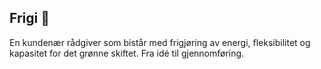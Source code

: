 ## Frigi 👋

En kundenær rådgiver som bistår med frigjøring av energi, fleksibilitet og kapasitet for det grønne skiftet. Fra idé til gjennomføring. 


